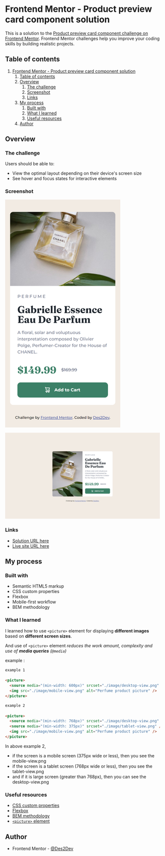 # Frontend Mentor - Product preview card component solution

This is a solution to the [Product preview card component challenge on Frontend Mentor](https://www.frontendmentor.io/challenges/product-preview-card-component-GO7UmttRfa). Frontend Mentor challenges help you improve your coding skills by building realistic projects.

## Table of contents

1. [Frontend Mentor - Product preview card component solution](#frontend-mentor---product-preview-card-component-solution)
   1. [Table of contents](#table-of-contents)
   2. [Overview](#overview)
      1. [The challenge](#the-challenge)
      2. [Screenshot](#screenshot)
      3. [Links](#links)
   3. [My process](#my-process)
      1. [Built with](#built-with)
      2. [What I learned](#what-i-learned)
      3. [Useful resources](#useful-resources)
   4. [Author](#author)

## Overview

### The challenge

Users should be able to:

- View the optimal layout depending on their device's screen size
- See hover and focus states for interactive elements

### Screenshot

![Mobile view](./screenshot/mobile-view.png)

![Desktop view](./screenshot/desktop-view.png)

### Links

- [Solution URL here](https://www.frontendmentor.io/solutions/responsive-mobilefirst-card-component-using-flexbox-yWWG8KKfhu)
- [Live site URL here](https://des2dev.github.io/product-preview-card-component/)

## My process

### Built with

- Semantic HTML5 markup
- CSS custom properties
- Flexbox
- Mobile-first workflow
- BEM methodology

### What I learned

I learned how to use `<picture>` element for displaying **different images** based on **different screen sizes**.

And use of `<picture>` element _reduces the work amount, complexity and use of **media queries** (`@media`)_

example :

```html
example 1

<picture>
  <source media="(min-width: 600px)" srcset="./image/desktop-view.png" />
  <img src="./image/mobile-view.png" alt="Perfume product picture" />
</picture>
```

```html
example 2

<picture>
  <source media="(min-width: 768px)" srcset="./image/desktop-view.png" />
  <source media="(min-width: 375px)" srcset="./image/tablet-view.png" />
  <img src="./image/mobile-view.png" alt="Perfume product picture" />
</picture>
```

In above example 2,

- if the screen is a mobile screen (375px wide or less), then you see the mobile-view.png
- if the screen is a tablet screen (768px wide or less), then you see the tablet-view.png
- and if it is large screen (greater than 768px), then you can see the desktop-view.png

### Useful resources

- [CSS custom properties](https://developer.mozilla.org/en-US/docs/Web/CSS/Using_CSS_custom_properties)
- [Flexbox](https://developer.mozilla.org/en-US/docs/Web/CSS/CSS_Flexible_Box_Layout/Basic_Concepts_of_Flexbox)
- [BEM methodology](https://en.bem.info/methodology/)
- [`<picture>` element](https://developer.mozilla.org/en-US/docs/Web/HTML/Element/picture)

## Author

- Frontend Mentor - [@Des2Dev](https://www.frontendmentor.io/profile/Des2Dev)
